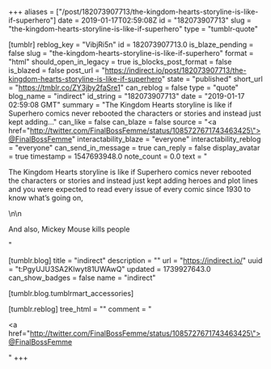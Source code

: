 +++
aliases = ["/post/182073907713/the-kingdom-hearts-storyline-is-like-if-superhero"]
date = 2019-01-17T02:59:08Z
id = "182073907713"
slug = "the-kingdom-hearts-storyline-is-like-if-superhero"
type = "tumblr-quote"

[tumblr]
reblog_key = "VibjRi5n"
id = 182073907713.0
is_blaze_pending = false
slug = "the-kingdom-hearts-storyline-is-like-if-superhero"
format = "html"
should_open_in_legacy = true
is_blocks_post_format = false
is_blazed = false
post_url = "https://indirect.io/post/182073907713/the-kingdom-hearts-storyline-is-like-if-superhero"
state = "published"
short_url = "https://tmblr.co/ZY3jby2faSre1"
can_reblog = false
type = "quote"
blog_name = "indirect"
id_string = "182073907713"
date = "2019-01-17 02:59:08 GMT"
summary = "The Kingdom Hearts storyline is like if Superhero comics never rebooted the characters or stories and instead just kept adding..."
can_like = false
can_blaze = false
source = "<a href=\"http://twitter.com/FinalBossFemme/status/1085727671743463425\">@FinalBossFemme</a>"
interactability_blaze = "everyone"
interactability_reblog = "everyone"
can_send_in_message = true
can_reply = false
display_avatar = true
timestamp = 1547693948.0
note_count = 0.0
text = "<p>The Kingdom Hearts storyline is like if Superhero comics never rebooted the characters or stories and instead just kept adding heroes and plot lines and you were expected to read every issue of every comic since 1930 to know what’s going on, </p>\n\n<p>And also, Mickey Mouse kills people</p>"

[tumblr.blog]
title = "indirect"
description = ""
url = "https://indirect.io/"
uuid = "t:PgyUJU3SA2Klwyt81UWAwQ"
updated = 1739927643.0
can_show_badges = false
name = "indirect"

[tumblr.blog.tumblrmart_accessories]

[tumblr.reblog]
tree_html = ""
comment = "<p><a href=\"http://twitter.com/FinalBossFemme/status/1085727671743463425\">@FinalBossFemme</a></p>"
+++
